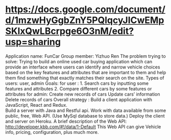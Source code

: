 # https://docs.google.com/document/d/1mzwHyGgbZnY5PQlqcyJICwEMpSKlxQwLBcrpge6O3nM/edit?usp=sharing
Application name: FunCar
Group member: Yizhuo Ren
The problem trying to solve:
Trying to build an online used car buying application which can provide an interface where users can identify and narrow vehicle choices based on the key features and attributes that are important to them and help them find something that exactly matches their search on the site.
Types of users: user, admin
Goals:
for  user : 1. Search cars by inputting some features and attributes 
	       2.  Compare different cars by some features or attributes 
for admin:
Create  new records of cars
Update cars’ information
Delete records of cars
Overall strategy :
		Build a client application with JavaScript, React and Redux.  
		Build a server with Java and Restful api.
Work with data available from some public, free, Web API.
(Use MySql database to store data.)
		Deploy the client and server on Heroku.
 A brief description of the Web API:
http://developer.kbb.com/#!/data/1-Default  This  Web API can give Vehicle info, pricing, configuration, plus much more. 

